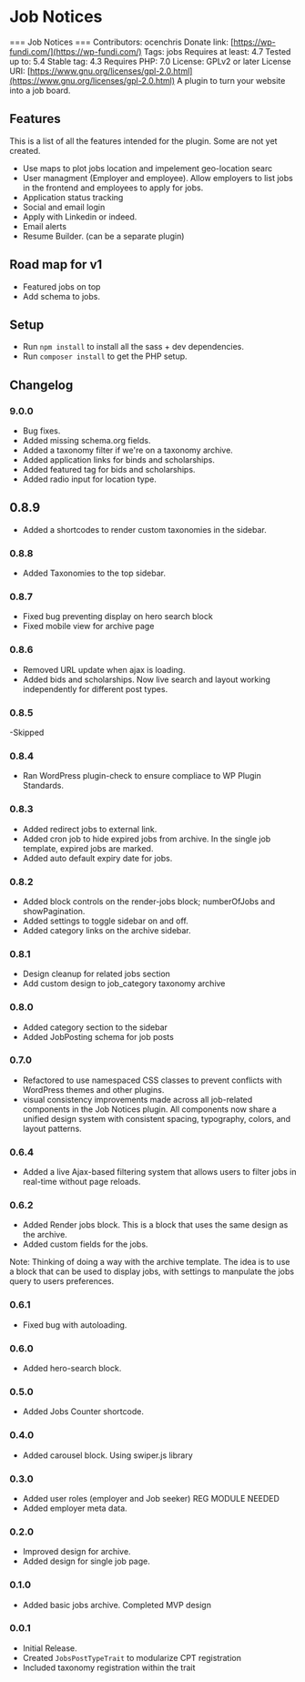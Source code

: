 # Job Notices

=== Job Notices ===
Contributors: ocenchris
Donate link: [https://wp-fundi.com/](https://wp-fundi.com/)
Tags: jobs
Requires at least: 4.7
Tested up to: 5.4
Stable tag: 4.3
Requires PHP: 7.0
License: GPLv2 or later
License URI: [https://www.gnu.org/licenses/gpl-2.0.html](https://www.gnu.org/licenses/gpl-2.0.html)
A plugin to turn your website into a job board.

## Features

This is a list of all the features intended for the plugin. Some are not yet created.

- Use maps to plot jobs location and impelement geo-location searc
- User managment (Employer and employee). Allow employers to list jobs in the frontend and employees to apply for jobs.
- Application status tracking
- Social and email login
- Apply with Linkedin or indeed.
- Email alerts
- Resume Builder. (can be a separate plugin)

## Road map for v1

- Featured jobs on top
- Add schema to jobs.

## Setup

- Run `npm install` to install all the sass + dev dependencies.
- Run `composer install` to get the PHP setup.

## Changelog

### 9.0.0

- Bug fixes.
- Added missing schema.org fields.
- Added a taxonomy filter if we're on a taxonomy archive.
- Added application links for binds and scholarships.
- Added featured tag for bids and scholarships.
- Added radio input for location type.

## 0.8.9

- Added a shortcodes to render custom taxonomies in the sidebar.

### 0.8.8

- Added Taxonomies to the top sidebar.

### 0.8.7

- Fixed bug preventing display on hero search block
- Fixed mobile view for archive page

### 0.8.6

- Removed URL update when ajax is loading.
- Added bids and scholarships. Now live search and layout working independently for different post types.

### 0.8.5

-Skipped

### 0.8.4

- Ran WordPress plugin-check to ensure compliace to WP Plugin Standards.

### 0.8.3

- Added redirect jobs to external link.
- Added cron job to hide expired jobs from archive. In the single job template, expired jobs are marked.
- Added auto default expiry date for jobs.

### 0.8.2

- Added block controls on the render-jobs block; numberOfJobs and showPagination.
- Added settings to toggle sidebar on and off.
- Added category links on the archive sidebar.

### 0.8.1

- Design cleanup for related jobs section
- Add custom design to job_category taxonomy archive

### 0.8.0

- Added category section to the sidebar
- Added JobPosting schema for job posts

### 0.7.0

- Refactored to use namespaced CSS classes to prevent conflicts with WordPress themes and other plugins.
- visual consistency improvements made across all job-related components in the Job Notices plugin. All components now share a unified design system with consistent spacing, typography, colors, and layout patterns.

### 0.6.4

- Added a live Ajax-based filtering system that allows users to filter jobs in real-time without page reloads.

### 0.6.2

- Added Render jobs block. This is a block that uses the same design as the archive.
- Added custom fields for the jobs.

Note: Thinking of doing a way with the archive template. The idea is to use a block that can be used to display jobs, with settings to manpulate the jobs query to users preferences.

### 0.6.1

- Fixed bug with autoloading.

### 0.6.0

- Added hero-search block.

### 0.5.0

- Added Jobs Counter shortcode.

### 0.4.0

- Added carousel block. Using swiper.js library

### 0.3.0

- Added user roles (employer and Job seeker) REG MODULE NEEDED
- Added employer meta data.

### 0.2.0

- Improved design for archive.
- Added design for single job page.

### 0.1.0

- Added basic jobs archive. Completed MVP design

### 0.0.1

- Initial Release.
- Created `JobsPostTypeTrait` to modularize CPT registration
- Included taxonomy registration within the trait
